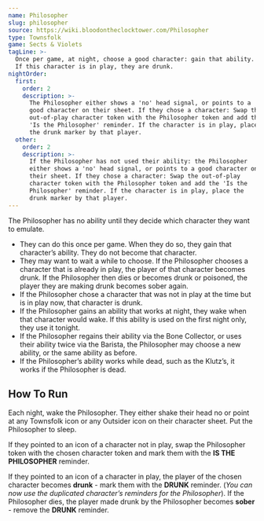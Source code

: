 ```yaml
---
name: Philosopher
slug: philosopher
source: https://wiki.bloodontheclocktower.com/Philosopher
type: Townsfolk
game: Sects & Violets
tagLine: >-
  Once per game, at night, choose a good character: gain that ability.
  If this character is in play, they are drunk.
nightOrder:
  first:
    order: 2
    description: >-
      The Philosopher either shows a 'no' head signal, or points to a
      good character on their sheet. If they chose a character: Swap the
      out-of-play character token with the Philosopher token and add the
      'Is the Philosopher' reminder. If the character is in play, place
      the drunk marker by that player.
  other:
    order: 2
    description: >-
      If the Philosopher has not used their ability: the Philosopher
      either shows a 'no' head signal, or points to a good character on
      their sheet. If they chose a character: Swap the out-of-play
      character token with the Philosopher token and add the 'Is the
      Philosopher' reminder. If the character is in play, place the
      drunk marker by that player.
---
```


The Philosopher has no ability until they decide which character they
want to emulate.

- They can do this once per game. When they do so, they gain that
  character’s ability. They do not become that character.
- They may want to wait a while to choose. If the Philosopher chooses a
  character that is already in play, the player of that character
  becomes drunk. If the Philosopher then dies or becomes drunk or
  poisoned, the player they are making drunk becomes sober again.
- If the Philosopher chose a character that was not in play at the time
  but is in play now, that character is drunk.
- If the Philosopher gains an ability that works at night, they wake
  when that character would wake. If this ability is used on the first
  night only, they use it tonight.
- If the Philosopher regains their ability via the Bone Collector, or
  uses their ability twice via the Barista, the Philosopher may choose a
  new ability, or the same ability as before.
- If the Philosopher’s ability works while dead, such as the Klutz’s, it
  works if the Philosopher is dead.

## How To Run

Each night, wake the Philosopher. They either shake their head no or
point at any Townsfolk icon or any Outsider icon on their character
sheet. Put the Philosopher to sleep.

If they pointed to an icon of a character not in play, swap the
Philosopher token with the chosen character token and mark them with the
**IS THE PHILOSOPHER** reminder.

If they pointed to an icon of a character in play, the player of the
chosen character becomes **drunk** - mark them with the **DRUNK**
reminder. (_You can now use the duplicated character’s reminders for the
Philosopher_). If the Philosopher dies, the player made drunk by the
Philosopher becomes **sober** - remove the **DRUNK** reminder.
